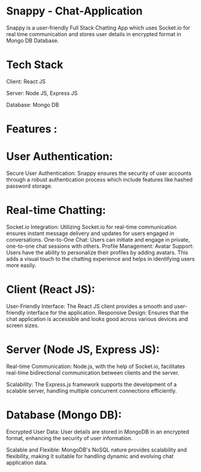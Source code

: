 # Snappy - Chat-Application
Snappy is a user-friendly Full Stack Chatting App which uses Socket.io for real time communication and stores user details in encrypted format in Mongo DB Database.
# Tech Stack

Client: React JS

Server: Node JS, Express JS

Database: Mongo DB
# Features : 

# User Authentication:
Secure User Authentication: Snappy ensures the security of user accounts through a robust authentication process which include features like hashed password storage.
# Real-time Chatting:
Socket.io Integration: Utilizing Socket.io for real-time communication ensures instant message delivery and updates for users engaged in conversations.
  One-to-One Chat: Users can initiate and engage in private, one-to-one chat sessions with others.
Profile Management:
  Avatar Support: Users have the ability to personalize their profiles by adding avatars. This adds a visual touch to the chatting experience and helps in identifying users more easily.
 
# Client (React JS):
User-Friendly Interface: The React JS client provides a smooth and user-friendly interface for the application.
Responsive Design: Ensures that the chat application is accessible and looks good across various devices and screen sizes.
# Server (Node JS, Express JS):

Real-time Communication: Node.js, with the help of Socket.io, facilitates real-time bidirectional communication between clients and the server.

Scalability: The Express.js framework supports the development of a scalable server, handling multiple concurrent connections efficiently.

 # Database (Mongo DB):

Encrypted User Data: User details are stored in MongoDB in an encrypted format, enhancing the security of user information.

Scalable and Flexible: MongoDB's NoSQL nature provides scalability and flexibility, making it suitable for handling dynamic and evolving chat application data.



